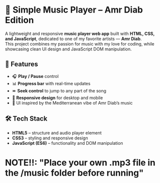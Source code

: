 # 🎵 Simple Music Player – Amr Diab Edition

A lightweight and responsive **music player web app** built with **HTML, CSS, and JavaScript**, dedicated to one of my favorite artists — **Amr Diab**.  
This project combines my passion for music with my love for coding, while showcasing clean UI design and JavaScript DOM manipulation.

## 🚀 Features
- 🎧 **Play / Pause** control
- 📊 **Progress bar** with real-time updates
- ⏩ **Seek control** to jump to any part of the song
- 📱 **Responsive design** for desktop and mobile
- 🎨 UI inspired by the Mediterranean vibe of Amr Diab’s music

## 🛠️ Tech Stack
- **HTML5** – structure and audio player element
- **CSS3** – styling and responsive design
- **JavaScript (ES6)** – functionality and DOM manipulation

# NOTE!!: "Place your own .mp3 file in the /music folder before running"
